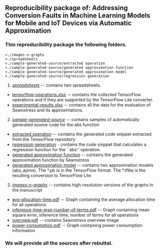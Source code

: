 ## Reproducibility package of: Addressing Conversion Faults in Machine Learning Models for Mobile and IoT Devices via Automatic Approximation
### This reproducibility package the following folders.
```
>./images-n-graphs
>./spreadsheets
>./sample-generated-source/extracted operation
>./sample-generated-source/generated approximation function
>./sample-generated-source/generated approximation model
>./sample-generated-source/regression generation
```

1. *[spreadsheets](spreadsheets)* -- contains two spreadsheets. 
 * [tensorflow-operations.xlsx](spreadsheets/tensorflow-operations.xlsx) -- contains the collected TensorFlow operations and if they are supported by the TensorFlow Lite converter.
 * [experimental-results.xlsx](spreadsheets/experimental-results.xlsx) -- contains all the data for the evaluation of Seamstress and its approximations.
2. *[sample-generated-source](sample-generated-source)* -- contains samples of automatically generated source code for the abs function
 * [extracted operation](sample-generated-source/extracted%20operation) -- contains the generated code snippet extracted from the TensorFlow repository
 * [regression generation](sample-generated-source/regression%20generation) - contains the code snippet that calculates a regression function for the ``abs'' operation.
 * [generated approximation function](sample-generated-source/generated%20approximation%20function) -- contains the generated approximation function by Seamstress
 * [generated approximation model](sample-generated-source/generated%20approximation%20model) -- contains two approximation models (abs_aprox). The *.pb is in the TensorFlow format. The *.tflite is the resulting conversion to TensorFlow Lite.
3. *[images-n-graphs](images-n-graphs)* -- contains high-resolution versions of the graphs in the manuscript
 * [avg-allocation-time.pdf](images-n-graphs/avg-allocation-time.pdf) -- Graph containing the average allocation time for all operations
 * [inference-time-mse-number-of-terms.pdf](images-n-graphs/inference-time-mse-number-of-terms.pdf) -- Graph containing mean square error, inference time, number of terms for all operations
 * [overview.pdf](images-n-graphs/overview.pdf) -- contains Seamstress overview image
 * [power-consumption.pdf](images-n-graphs/power-consumption.pdf) -- Graph containing power consumption information
 
 ### We will provide all the sources after rebuttal.
